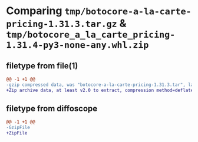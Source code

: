 # Comparing `tmp/botocore-a-la-carte-pricing-1.31.3.tar.gz` & `tmp/botocore_a_la_carte_pricing-1.31.4-py3-none-any.whl.zip`

## filetype from file(1)

```diff
@@ -1 +1 @@
-gzip compressed data, was "botocore-a-la-carte-pricing-1.31.3.tar", last modified: Fri Jul 14 01:46:30 2023, max compression
+Zip archive data, at least v2.0 to extract, compression method=deflate
```

## filetype from diffoscope

```diff
@@ -1 +1 @@
-GzipFile
+ZipFile
```

